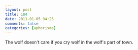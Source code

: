 ```yaml
---
layout: post
title: 184
date: 2011-01-05 04:25
comments: false
categories: [aphorisms]
---
```


The wolf doesn't care if you cry wolf in the wolf's part of town.
